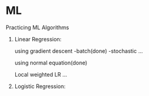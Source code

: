 # ML
Practicing ML Algorithms
1. Linear Regression:

   using gradient descent
    -batch(done)
    -stochastic ...

   using normal equation(done)

   Local weighted LR ...


2. Logistic Regression:

